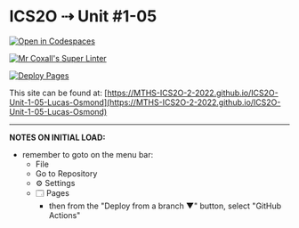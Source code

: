 # ICS2O ⇢ Unit #1-05

[![Open in Codespaces](https://classroom.github.com/assets/launch-codespace-f4981d0f882b2a3f0472912d15f9806d57e124e0fc890972558857b51b24a6f9.svg)](https://classroom.github.com/open-in-codespaces?assignment_repo_id=10224234)

[![Mr Coxall's Super Linter](https://github.com/MTHS-ICS2O-2-2022/ICS2O-Unit-1-05-Lucas-Osmond/workflows/Mr%20Coxall's%20Super%20Linter/badge.svg)](https://github.com/MTHS-ICS2O-2-2022/ICS2O-Unit-1-05-Lucas-Osmond/actions)

[![Deploy Pages](https://github.com/MTHS-ICS2O-2-2022/ICS2O-Unit-1-05-Lucas-Osmond/workflows/Deploy%20Pages/badge.svg)](https://github.com/MTHS-ICS2O-2-2022/ICS2O-Unit-1-05-Lucas-Osmond/actions)

This site can be found at: [https://MTHS-ICS2O-2-2022.github.io/ICS2O-Unit-1-05-Lucas-Osmond](https://MTHS-ICS2O-2-2022.github.io/ICS2O-Unit-1-05-Lucas-Osmond)

---

**NOTES ON INITIAL LOAD:**
- remember to goto on the menu bar:
  - File
  - Go to Repository
  - ⚙ Settings
  - 🗔 Pages
    - then from the "Deploy from a branch ▼" button, select "GitHub Actions"
